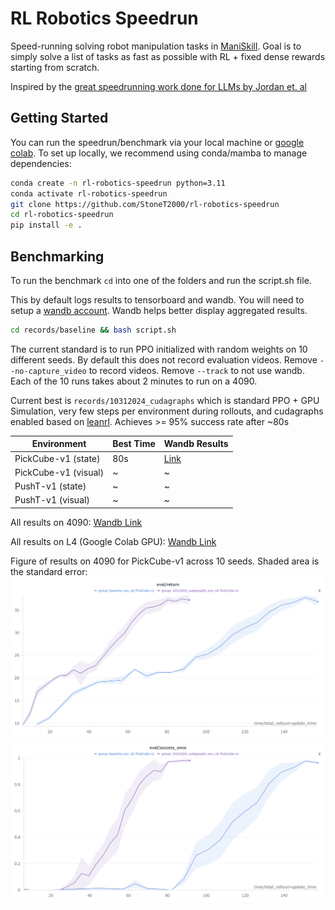 # RL Robotics Speedrun

Speed-running solving robot manipulation tasks in [ManiSkill](https://github.com/haosulab/ManiSkill). Goal is to simply solve a list of tasks as fast as possible with RL + fixed dense rewards starting from scratch.


Inspired by the [great speedrunning work done for LLMs by Jordan et. al](https://github.com/KellerJordan/modded-nanogpt)

## Getting Started

You can run the speedrun/benchmark via your local machine or [google colab](https://colab.research.google.com/github/StoneT2000/rl-robotics-speedrun/blob/main/rl_robotics_speedrun_colab.ipynb). To set up locally, we recommend using conda/mamba to manage dependencies:

```bash
conda create -n rl-robotics-speedrun python=3.11
conda activate rl-robotics-speedrun
git clone https://github.com/StoneT2000/rl-robotics-speedrun
cd rl-robotics-speedrun
pip install -e .
```

## Benchmarking 

To run the benchmark `cd` into one of the folders and run the script.sh file.

This by default logs results to tensorboard and wandb. You will need to setup a [wandb account](https://wandb.ai/). Wandb helps better display aggregated results. 

```bash
cd records/baseline && bash script.sh
```

The current standard is to run PPO initialized with random weights on 10 different seeds. By default this does not record evaluation videos. Remove `--no-capture_video` to record videos. Remove `--track` to not use wandb. Each of the 10 runs takes about 2 minutes to run on a 4090.

Current best is `records/10312024_cudagraphs` which is standard PPO + GPU Simulation, very few steps per environment during rollouts, and cudagraphs enabled based on [leanrl](https://github.com/pytorch-labs/LeanRL/). Achieves >= 95% success rate after ~80s


| Environment | Best Time | Wandb Results |
|------------|-----------|---------------|
| PickCube-v1 (state) | 80s | [Link](https://wandb.ai/stonet2000/PPO-ManiSkill-GPU-SpeedRun/workspace?nw=qgul0t4vstq) |
| PickCube-v1 (visual) | ~ | ~ |
| PushT-v1 (state) | ~ | ~ |
| PushT-v1 (visual) | ~ | ~ |

All results on 4090: [Wandb Link](https://wandb.ai/stonet2000/PPO-ManiSkill-GPU-SpeedRun/workspace?nw=qgul0t4vstq)

All results on L4 (Google Colab GPU): [Wandb Link](https://wandb.ai/stonet2000/PPO-ManiSkill-GPU-SpeedRun/workspace?nw=i9kpqaqywjd)

Figure of results on 4090 for PickCube-v1 across 10 seeds. Shaded area is the standard error:
![](./assets/PickCube-v1_eval_return_4090.png)
![](./assets/PickCube-v1_eval_success_once_4090.png)